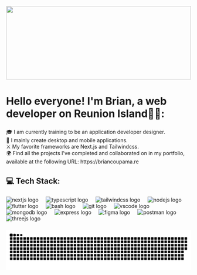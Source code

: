<div align="center">
  <img height="200" width="100%" src="https://res.cloudinary.com/duouyfqku/image/upload/v1745392584/Banner_github_cfeal4.png"  />
</div>

###

<h1 align="left">Hello everyone! I'm Brian, a web developer on Reunion Island👋🏼:</h1>

###

<p align="left">🎓 I am currently training to be an application developer designer.<br>📱 I mainly create desktop and mobile applications.<br>⚔️ My favorite frameworks are Next.js and Tailwindcss.<br>🌍 Find all the projects I've completed and collaborated on in my portfolio, available at the following URL: https://briancoupama.re</p>

###

<h2 align="left">💻 Tech Stack:</h2>

###

<div align="left">
  <img src="https://img.shields.io/badge/Next.js-000000?logo=nextdotjs&logoColor=white&style=for-the-badge" height="26" alt="nextjs logo"  />
  <img width="12" />
  <img src="https://img.shields.io/badge/TypeScript-3178C6?logo=typescript&logoColor=white&style=for-the-badge" height="26" alt="typescript logo"  />
  <img width="12" />
  <img src="https://img.shields.io/badge/Tailwind CSS-06B6D4?logo=tailwindcss&logoColor=black&style=for-the-badge" height="26" alt="tailwindcss logo"  />
  <img width="12" />
  <img src="https://img.shields.io/badge/Node.js-339933?logo=nodedotjs&logoColor=white&style=for-the-badge" height="26" alt="nodejs logo"  />
  <img width="12" />
  <img src="https://img.shields.io/badge/Flutter-02569B?logo=flutter&logoColor=white&style=for-the-badge" height="26" alt="flutter logo"  />
  <img width="12" />
  <img src="https://img.shields.io/badge/GNU Bash-4EAA25?logo=gnubash&logoColor=white&style=for-the-badge" height="26" alt="bash logo"  />
  <img width="12" />
  <img src="https://img.shields.io/badge/Git-F05032?logo=git&logoColor=white&style=for-the-badge" height="26" alt="git logo"  />
  <img width="12" />
  <img src="https://img.shields.io/badge/Visual Studio Code-007ACC?logo=visualstudiocode&logoColor=white&style=for-the-badge" height="26" alt="vscode logo"  />
  <img width="12" />
  <img src="https://img.shields.io/badge/MongoDB-47A248?logo=mongodb&logoColor=white&style=for-the-badge" height="26" alt="mongodb logo"  />
  <img width="12" />
  <img src="https://img.shields.io/badge/Express-000000?logo=express&logoColor=white&style=for-the-badge" height="26" alt="express logo"  />
  <img width="12" />
  <img src="https://img.shields.io/badge/Figma-F24E1E?logo=figma&logoColor=white&style=for-the-badge" height="26" alt="figma logo"  />
  <img width="12" />
  <img src="https://img.shields.io/badge/Postman-FF6C37?logo=postman&logoColor=black&style=for-the-badge" height="26" alt="postman logo"  />
  <img width="12" />
  <img src="https://img.shields.io/badge/Three.js-000000?logo=threedotjs&logoColor=white&style=for-the-badge" height="26" alt="threejs logo"  />
</div>

###

![snake gif](https://github.com/BrianCodingRun/BrianCodingRun/blob/output/github-snake-dark.svg)

###
